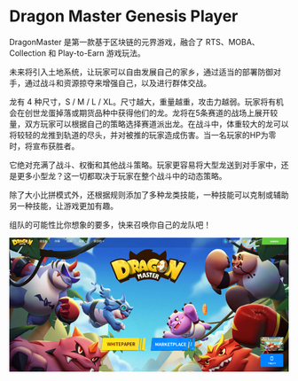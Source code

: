 # Dragon Master Genesis Player

DragonMaster 是第一款基于区块链的元界游戏，融合了 RTS、MOBA、Collection 和 Play-to-Earn 游戏玩法。

未来将引入土地系统，让玩家可以自由发展自己的家乡，通过适当的部署防御对手，通过战斗和资源掠夺来增强自己，以及进行群体交战。

龙有 4 种尺寸，S / M / L / XL。尺寸越大，重量越重，攻击力越弱。玩家将有机会在创世龙蛋掉落或期货品种中获得他们的龙。龙将在5条赛道的战场上展开较量，双方玩家可以根据自己的策略选择赛道派出龙。在战斗中，体重较大的龙可以将较轻的龙推到轨道的尽头，并对被推的玩家造成伤害。当一名玩家的HP为零时，将宣布获胜者。

它绝对充满了战斗、权衡和其他战斗策略。玩家更容易将大型龙送到对手家中，还是更多小型龙？这一切都取决于玩家在整个战斗中的动态策略。

除了大小比拼模式外，还根据规则添加了多种龙类技能，一种技能可以克制或辅助另一种技能，让游戏更加有趣。

组队的可能性比你想象的要多，快来召唤你自己的龙队吧！

![nft](1661577782424.png)
